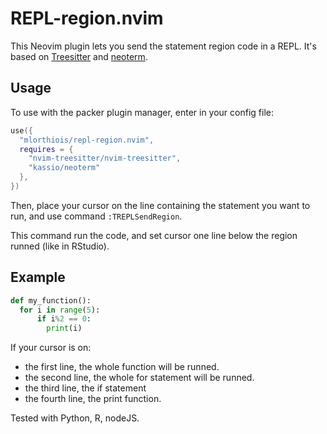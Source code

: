 # REPL-region.nvim

This Neovim plugin lets you send the statement region code in a REPL. It's based on [Treesitter](https://github.com/nvim-treesitter/nvim-treesitter)
and [neoterm](https://github.com/kassio/neoterm).

## Usage

To use with the packer plugin manager, enter in your config file:

```lua
use({
  "mlorthiois/repl-region.nvim",
  requires = {
    "nvim-treesitter/nvim-treesitter",
    "kassio/neoterm"
  },
})
```

Then, place your cursor on the line containing the statement you want to run, and use command
`:TREPLSendRegion`.

This command run the code, and set cursor one line below the region runned (like in RStudio).

## Example

```py
def my_function():
  for i in range(5):
      if i%2 == 0:
        print(i)
```

If your cursor is on:

- the first line, the whole function will be runned.
- the second line, the whole for statement will be runned.
- the third line, the if statement
- the fourth line, the print function.

Tested with Python, R, nodeJS.
